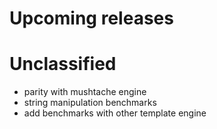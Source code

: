 # Upcoming releases

# Unclassified
- parity with mushtache engine
- string manipulation benchmarks
- add benchmarks with other template engine
